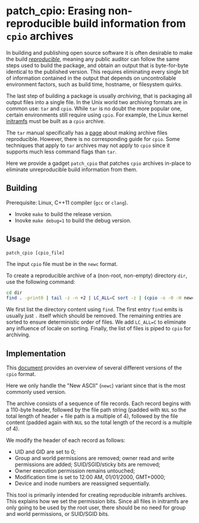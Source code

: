 # patch_cpio: Erasing non-reproducible build information from `cpio` archives

In building and publishing open source software it is often desirable to make the build [*reproducible*](https://reproducible-builds.org/),
meaning any public auditor can follow the same steps used to build the package,
and obtain an output that is byte-for-byte identical to the published version.
This requires eliminating every single bit of information contained in the output that depends on uncontrollable environment factors,
such as build time, hostname, or filesystem quirks.

The last step of building a package is usually *archiving*,
that is packaging all output files into a single file.
In the Unix world two archiving formats are in common use: `tar` and `cpio`.
While `tar` is no doubt the more popular one,
certain environments still require using `cpio`.
For example, the Linux kernel [initramfs](https://www.kernel.org/doc/Documentation/filesystems/ramfs-rootfs-initramfs.txt) must be built as a `cpio` archive.

The `tar` manual specifically has a [page](https://www.gnu.org/software/tar/manual/html_node/Reproducibility.html) about making archive files reproducible.
However, there is no corresponding guide for `cpio`.
Some techniques that apply to `tar` archives may not apply to `cpio` since it supports much less command flags than `tar`.

Here we provide a gadget `patch_cpio` that patches `cpio` archives in-place to eliminate unreproducible build information from them.

## Building

Prerequisite: Linux, C++11 compiler (`gcc` or `clang`).

* Invoke `make` to build the release version.
* Inovke `make debug=1` to build the debug version.

## Usage

`patch_cpio [cpio_file]`

The input `cpio` file must be in the `newc` format.

To create a reproducible archive of a (non-root, non-empty) directory `dir`, use the following command:

```bash
cd dir
find . -print0 | tail -z -n +2 | LC_ALL=C sort -z | (cpio -o -0 -H newc > ../archive.cpio)
```

We first list the directory content using `find`.
The first entry `find` emits is usually just `.` itself which should be removed.
The remaining entries are sorted to ensure deterministic order of files.
We add `LC_ALL=C` to eliminate any influence of locale on sorting.
Finally, the list of files is piped to `cpio` for archiving.

## Implementation

This [document](https://github.com/libyal/dtformats/blob/main/documentation/Copy%20in%20and%20out%20(CPIO)%20archive%20format.asciidoc) provides an overview of several different versions of the `cpio` format.

Here we only handle the "New ASCII" (`newc`) variant since that is the most commonly used version.

The archive consists of a sequence of file records.
Each record begins with a 110-byte header,
followed by the file path string (padded with `NUL` so the total length of header + file path is a multiple of 4),
followed by the file content (padded again with `NUL` so the total length of the record is a multiple of 4).

We modify the header of each record as follows:

* UID and GID are set to 0;
* Group and world permissions are removed; owner read and write permissions are added; SUID/SGID/sticky bits are removed;
* Owner execution permission remains untouched;
* Modification time is set to 12:00 AM, 01/01/2000, GMT+0000;
* Device and inode numbers are reassigned sequentially.

This tool is primarily intended for creating reproducible initramfs archives.
This explains how we set the permission bits.
Since all files in initramfs are only going to be used by the root user,
there should be no need for group and world permissions, or SUID/SGID bits.
